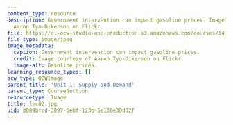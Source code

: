 ```yaml
---
content_type: resource
description: Government intervention can impact gasoline prices. Image courtesy of
  Aaron Tyo-Dikerson on Flickr.
file: https://ol-ocw-studio-app-production.s3.amazonaws.com/courses/14-01sc-principles-of-microeconomics-fall-2011/d089bfcd30976ebf123b5e136e30d02f_lec02.jpg
file_type: image/jpeg
image_metadata:
  caption: Government intervention can impact gasoline prices.
  credit: Image courtesy of Aaron Tyo-Dikerson on Flickr.
  image-alt: Gasoline prices.
learning_resource_types: []
ocw_type: OCWImage
parent_title: 'Unit 1: Supply and Demand'
parent_type: CourseSection
resourcetype: Image
title: lec02.jpg
uid: d089bfcd-3097-6ebf-123b-5e136e30d02f
---
```

